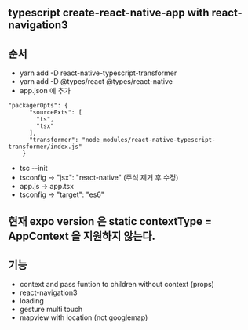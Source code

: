 ## typescript create-react-native-app with react-navigation3

## 순서 

- yarn add -D react-native-typescript-transformer
- yarn add -D @types/react @types/react-native
- app.json 에 추가

```
"packagerOpts": {
      "sourceExts": [
        "ts",
        "tsx"
      ],
      "transformer": "node_modules/react-native-typescript-transformer/index.js"
    }
```

- tsc --init
- tsconfig -> "jsx": "react-native" (주석 제거 후 수정)
- app.js -> app.tsx
- tsconfig -> "target": "es6"  

## 현재 expo version 은 static contextType = AppContext 을 지원하지 않는다.

## 기능 
- context and pass funtion to children without context (props)
- react-navigation3
- loading
- gesture multi touch 
- mapview with location (not googlemap)